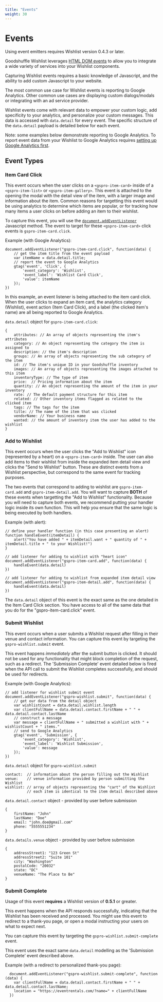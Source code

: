 ```yaml
---
title: "Events"
weight: 30
---
```


# Events

Using event emitters requires Wishlist version 0.4.3 or later.

Goodshuffle Wishlist leverages [HTML DOM events](https://developer.mozilla.org/en-US/docs/Web/API/Document_Object_Model/Events)
to allow you to integrate a wide variety of services into your Wishlist components.

Capturing Wishlist events requires a basic knowledge of Javascript, and the ability to add custom Javascript to your website.

The most common use case for Wishlist events is reporting to Google Analytics. Other common use cases are displaying custom dialogs/modals or integrating with an ad service provider.

Wishlist events come with relevant data to empower your custom logic, add specificity to your analytics, and personalize your custom messages.
This data is accessed with `data.detail` for every event. The specific structure of the `data.detail` payload is detailed below for each event.

Note: some examples below demonstrate reporting to Google Analytics. To report event data from your Wishlist to Google Analytics requires [setting up Google Analytics first](https://developers.google.com/analytics/devguides/collection/analyticsjs).

## Event Types

### Item Card Click

This event occurs when the user clicks on a `<gspro-item-card>` inside of a `<gspro-item-list>` or `<gspro-item-gallery>`.
This event is attached to the opening the modal with the detail view of the item, with a larger image and information about the item.
Common reasons for targetting this event would be using analytics to determine which items are popular, or for tracking how many items a user clicks on before adding an item to their wishlist.

To capture this event, you will use the [`document.addEventListener`](https://developer.mozilla.org/en-US/docs/Web/API/EventTarget/addEventListener) Javascript method. The event to target for these `<gspro-item-card>` click events is `gspro-item-card.click`.

Example (with Google Analytics):
```
document.addEventListener("gspro-item-card.click", function(data) {
    // get the item title from the event payload
    var itemName = data.detail.title;
    // report the event to Google Analytics
    gtag('event', 'Click', {
        'event_category': 'Wishlist',
        'event_label': 'Wishlist Card Click',
        'value': itemName
    });
})
```

In this example, an event listener is being attached to the item card click. When the user clicks to expand an item card, the analytics category (Wishlist), event action (Item Card Click), and a label (the clicked item's name) are all being reported to Google Analytics.

`data.detail` object for `gspro-item-card.click`:
```
{
    attributes: // An array of objects representing the item's attributes
    category: // An object representing the category the item is assigned to
    description: // the item's description
    groups: // An array of objects representing the sub category of the item
    id: // The item's unique ID in your Goodshuffle inventory
    images: // An array of objects representing the images attached to this item
    inventoryType: // The type of item
    price:  // Pricing information about the item
    quantity: // An object representing the amount of the item in your inventory
    rate: // The default payment structure for this item
    related: // Other inventory items flagged as related to the clicked item
    tags: // The tags for the item
    title: // The name of the item that was clicked
    vendorName: // Your business name
    wanted: // the amount of inventory item the user has added to the wishlist
}
```

### Add to Wishlist

This event occurs when the user clicks the "Add to Wishlist" icon (represented by a heart) on a `<gspro-item-card>` inside.
The user can also add items to their wishlist from inside the expanded item detail view and clicks the "Send to Wishlist" button.
These are distinct events from a Wishlist perspective, but correspond to the same event for tracking purposes.

The two events that correspond to adding to wishlist are `gspro-item-card.add` and `gspro-item-detail.add`.
You will want to capture **BOTH** of these events when targetting the "Add to Wishlist" functionality.
Because you will need to capture both events, we recommend putting your handler logic inside its own function.
This will help you ensure that the same logic is being executed by both handlers.

Example (with alert):
```
// define your handler function (in this case presenting an alert)
function handleEvent(itemDetail) {
    alert("You have added " + itemDetail.want + " quantity of " + itemDetail.title + " to your Wishlist!")
}

// add listener for adding to wishlist with "heart icon"
document.addEventListener("gspro-item-card.add", function(data) {
    handleEvent(data.detail)
})

// add listener for adding to wishlist from expanded item detail view
document.addEventListener("gspro-item-detail.add", function(data) {
    handleEvent(data.detail)
})

```

The `data.detail` object of this event is the exact same as the one detailed in the Item Card Click section. You have access to all of the same data that you do for the "gspro-item-card.click" event.

### Submit Wishlist

This event occurs when a user submits a Wishlist request after filling in their venue and contact information.
You can capture this event by targeting the `gspro-wishlist.submit` event. 

This event happens *immediately* after the submit button is clicked. 
It should not be used for any functionality that might block completion of the request, such as a redirect. 
The 'Submission Complete' event detailed below is fired when the API call to submit the Wishlist completes successfully, and should be used for redirects.

Example (with Google Analytics):
```
// add listener for wishlist submit event
document.addEventListener("gspro-wishlist.submit", function(data) {
    // get our data from the detail object
    var wishlistCount = data.detail.wishlist.length
    var clientFullName = data.detail.contact.firstName + " " + data.detail.contact.lastName
    // construct a message
    var message = clientFullName + " submitted a wishlist with " + wishlistCount + " items."
    // send to Google Analytics
    gtag('event', 'Submission', {
        'event_category': 'Wishlist',
        'event_label': 'Wishlist Submission',
        'value': message
    });
})
```

`data.detail` object for `gspro-wishlist.submit`
```
contact:  // information about the person filling out the Wishlist
venue:    // venue information provided by person submitting the Wishlist
wishlist: // array of objects representing the "cart" of the Wishlist
          // each item is identical to the item detail described above
```

`data.detail.contact` object - provided by user before submission
```
{
    firstName: "John"
    lastName: "Doe"
    email: "john.doe@gmail.com"
    phone: "5555551234"
}
```

`data.details.venue` object - provided by user before submission
```
{
    addressStreet1: "123 Green St"
    addressStreet2: "Suite 101"
    city: "Washington"
    postalCode: "20032"
    state: "DC"
    venueName: "The Place to Be"
}
```

### Submit Complete

Usage of this event **requires** a Wishlist version of **0.5.1** or greater.

This event happens when the API responds successfully, indicating that the Wishlist has been received and processed.
You might use this event to redirect to a thank-you page, or open a modal instructing your users on what to expect next.

You can capture this event by targeting the `gspro-wishlist.submit-complete` event.

This event uses the exact same `data.detail` modelling as the 'Submission Complete' event described above.

Example (with a redirect to personalized thank-you page):
```
  document.addEventListener("gspro-wishlist.submit-complete", function (data) {
    var clientFullName = data.detail.contact.firstName + " " + data.detail.contact.lastName;
    location = "https://eventrentals.com/?name=" + clientFullName
  })
```
